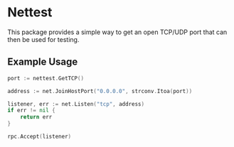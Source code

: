 # Nettest

This package provides a simple way to get an open TCP/UDP port that can then be used for testing.

## Example Usage
```go
port := nettest.GetTCP()

address := net.JoinHostPort("0.0.0.0", strconv.Itoa(port))

listener, err := net.Listen("tcp", address)
if err != nil {
    return err
}

rpc.Accept(listener)
```